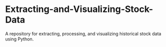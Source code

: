 # Extracting-and-Visualizing-Stock-Data
A repository for extracting, processing, and visualizing historical stock data using Python.
